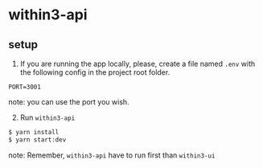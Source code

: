 # within3-api

## setup

1. If you are running the app locally, please, create a file named `.env` with the following config in the project root folder.
```
PORT=3001
```
note: you can use the port you wish.

2. Run `within3-api`

```sh
$ yarn install
$ yarn start:dev
```

note: Remember, `within3-api` have to run first than `within3-ui`
